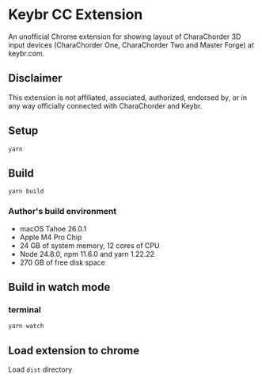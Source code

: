 # Keybr CC Extension

An unofficial Chrome extension for showing layout of CharaChorder 3D input devices (CharaChorder One, CharaChorder Two and Master Forge) at keybr.com.

## Disclaimer

This extension is not affiliated, associated, authorized, endorsed by, or in any way officially connected with CharaChorder and Keybr.

## Setup

```
yarn
```

## Build

```
yarn build
```

### Author's build environment

- macOS Tahoe 26.0.1
- Apple M4 Pro Chip
- 24 GB of system memory, 12 cores of CPU
- Node 24.8.0, npm 11.6.0 and yarn 1.22.22
- 270 GB of free disk space

## Build in watch mode

### terminal

```
yarn watch
```

## Load extension to chrome

Load `dist` directory
